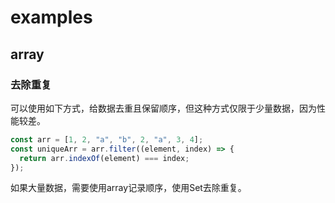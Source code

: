 # examples

## array

### 去除重复

可以使用如下方式，给数据去重且保留顺序，但这种方式仅限于少量数据，因为性能较差。

```js
const arr = [1, 2, "a", "b", 2, "a", 3, 4];
const uniqueArr = arr.filter((element, index) => {
  return arr.indexOf(element) === index;
});
```

如果大量数据，需要使用array记录顺序，使用Set去除重复。

